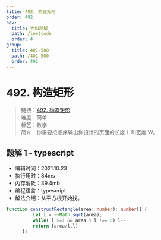 ```yaml
---
title: 492. 构造矩形
order: 492
nav:
  title: 力扣题解
  path: /leetcode
  order: 4
group:
  title: 401-500
  path: /401-500
  order: 401
---
```


# 492. 构造矩形
    
> 链接：[492. 构造矩形](https://leetcode-cn.com/problems/construct-the-rectangle/)  
> 难度：简单  
> 标签：数学  
> 简介：你需要按顺序输出你设计的页面的长度 L 和宽度 W。
      
## 题解 1 - typescript
- 编辑时间：2021.10.23
- 执行用时：84ms
- 内存消耗：39.4mb
- 编程语言：typescript
- 解法介绍：从平方根开始找。
```typescript
function constructRectangle(area: number): number[] {
          let l = ~~Math.sqrt(area);
          while( l >=1 && area % l !== 0) l-- 
          return [area/l,l]
      };
```

      